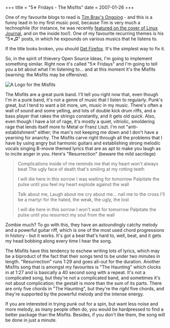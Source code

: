 +++
title = "5✭ Fridays - The Misfits"
date = 2007-01-26
+++

One of my favourite blogs to read is [Tim Bray's Ongoing](http://www.tbray.org/ongoing/) - and this is a funny lead in to my first music post, because Tim is very much a technophile (for instance, he was recently [featured on the cover of Linux Journal](http://www.linuxjournal.com/issue/151), and on the inside too!). One of my favourite recurring themes is his "5✭♫" posts, in which he expounds on various musics that he listens to.

If the title looks broken, you should [Get Firefox](http://tools.google.com/firefox/toolbar/bundle/). It's the simplest way to fix it.

So, in the spirit of thievery Open Source Ideas, I'm going to implement something similar. Right now it's called "5✭ Fridays" and I'm going to tell you a bit about what I'm listening to... and at this moment it's the Misfits (warning: the Misfits may be offensive).

![A Logo for the Misfits](/images/rock/TheMisfits.jpg)

The Misfits are a great punk band. I'll tell you right now that, even though I'm _in_ a punk band, it's not a genre of music that I listen to regularly. Punk's great, but I tend to want a bit more, um, _music_ in my music. There's often a wall of sound and some yelling, and lots of double kick drum riffs, and a bass player that rakes the strings constantly, and it gets old quick. Also, even though I have a lot of rage, it's mostly a quiet, vitriolic, smoldering rage that lends itself more to Metal or Franz Liszt. I'm not "anti-establishment" either; the man's not keeping me down and I don't have a yearning for anarchy. The Misfits carve right through all the problems that I have by using angry but harmonic guitars and establishing strong melodic vocals singing B-movie themed lyrics that are as apt to make you laugh as to incite anger in you. Here's "Resurrection" (beware the mild sacrilege)

> Complications inside of me reminds me that my heart won't always beat The ugly face of death that's smiling at my rotting teeth
> 
> I will die here in this sorrow I was waiting for tomorrow Palpitate the pulse until you feel my heart explode against the wall
> 
> Talk about me, Laugh about me cry about me... nail me to the cross I'll be a martyr for the hated, the weak, the ugly, the lost
> 
> I will die here in this sorrow I won't wait for tomorrow Palpitate the pulse until you resurrect my soul from the wall

Zombie much? To go with this, they have an astoundingly catchy melody and a powerful guitar riff, which is one of the most used chord progressions in history - but it works. It's got a beat that's hard to, well, beat, and it gets my head bobbing along every time I hear the song.

The Misfits have this tendency to eschew writing lots of lyrics, which may be a biproduct of the fact that their songs tend to be under two minutes in length. "Resurrection" runs 1:29 and goes all-out for the duration. Another Misfits song that is amongst my favourites is "The Haunting" which clocks in at 1:27 and is basically a 40 second song with a repeat. It's not a complicated song, but they're not a complicated band, and sometimes it's not about complication; the gestalt is more than the sum of its parts. There are only five chords in "The Haunting", but they're the _right_ five chords, and they're supported by the powerful melody and the intense energy.

If you are interested in trying punk out for a spin, but want less noise and more melody, as many people often do, you would be hardpressed to find a better package than the Misfits. Besides, if you don't like them, the song will be done in just a minute.
